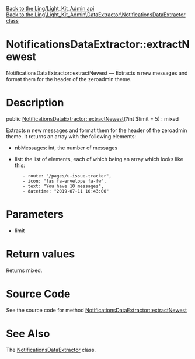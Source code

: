 [Back to the Ling/Light_Kit_Admin api](https://github.com/lingtalfi/Light_Kit_Admin/blob/master/doc/api/Ling/Light_Kit_Admin.md)<br>
[Back to the Ling\Light_Kit_Admin\DataExtractor\NotificationsDataExtractor class](https://github.com/lingtalfi/Light_Kit_Admin/blob/master/doc/api/Ling/Light_Kit_Admin/DataExtractor/NotificationsDataExtractor.md)


NotificationsDataExtractor::extractNewest
================



NotificationsDataExtractor::extractNewest — Extracts n new messages and format them for the header of the zeroadmin theme.




Description
================


public [NotificationsDataExtractor::extractNewest](https://github.com/lingtalfi/Light_Kit_Admin/blob/master/doc/api/Ling/Light_Kit_Admin/DataExtractor/NotificationsDataExtractor/extractNewest.md)(?int $limit = 5) : mixed




Extracts n new messages and format them for the header of the zeroadmin theme.
It returns an array with the following elements:


- nbMessages: int, the number of messages
- list: the list of elements, each of which being an array which looks like this:

         - route: "/pages/u-issue-tracker",
         - icon: "fas fa-envelope fa-fw",
         - text: "You have 10 messages",
         - datetime: "2019-07-11 10:43:00"




Parameters
================


- limit

    


Return values
================

Returns mixed.








Source Code
===========
See the source code for method [NotificationsDataExtractor::extractNewest](https://github.com/lingtalfi/Light_Kit_Admin/blob/master/DataExtractor/NotificationsDataExtractor.php#L31-L51)


See Also
================

The [NotificationsDataExtractor](https://github.com/lingtalfi/Light_Kit_Admin/blob/master/doc/api/Ling/Light_Kit_Admin/DataExtractor/NotificationsDataExtractor.md) class.



